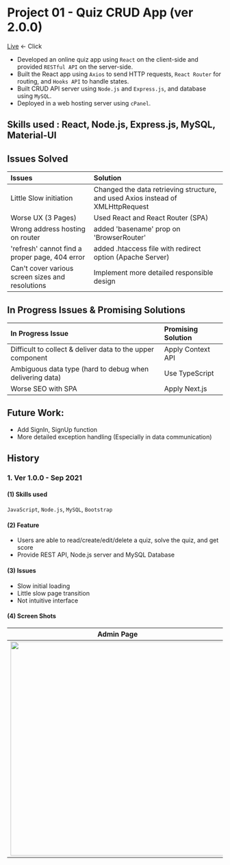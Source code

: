 # Project 01 - Quiz CRUD App (ver 2.0.0)

 [Live](https://lucaswgong.com/portfolio/01/) <- Click

 - Developed an online quiz app using `React` on the client-side and provided `RESTful API` on the server-side.
 - Built the React app using `Axios` to send HTTP requests, `React Router` for routing, and `Hooks API` to handle states.
 - Built CRUD API server using `Node.js` and `Express.js`, and database using `MySQL`.
 - Deployed in a web hosting server using `cPanel`.
 
 
 ## Skills used : React, Node.js, Express.js, MySQL, Material-UI
 
 
 ## Issues Solved
|Issues | Solution|
|:--|:--|
|Little Slow initiation | Changed the data retrieving structure, and used Axios instead of XMLHttpRequest|
|Worse UX (3 Pages) | Used React and React Router (SPA)|
|Wrong address hosting on router | added 'basename' prop on 'BrowserRouter' |
|'refresh' cannot find a proper page, 404 error | added .htaccess file with redirect option (Apache Server) |
|Can't cover various screen sizes and resolutions | Implement more detailed responsible design |
 
 
 ## In Progress Issues & Promising Solutions
|In Progress Issue | Promising Solution |
|:--|:--|
|Difficult to collect & deliver data to the upper component | Apply Context API|
|Ambiguous data type (hard to debug when delivering data) | Use TypeScript|
|Worse SEO with SPA | Apply Next.js|


 ## Future Work: 
 
 - Add SignIn, SignUp function
 - More detailed exception handling (Especially in data communication)


 ## History

### 1. Ver 1.0.0 - Sep 2021
#### (1) Skills used
`JavaScript`, `Node.js`, `MySQL`, `Bootstrap`

#### (2) Feature
 - Users are able to read/create/edit/delete a quiz, solve the quiz, and get score
 - Provide REST API, Node.js server and MySQL Database

#### (3) Issues
 - Slow initial loading
 - Little slow page transition
 - Not intuitive interface

#### (4) Screen Shots
|Admin Page|Student Page|
|:--:|:--:|
| <img src="https://user-images.githubusercontent.com/45385949/134595623-8ae3c289-074b-4f90-83f3-fde225665de7.png" width="500"/> | <img src="https://user-images.githubusercontent.com/45385949/134595640-e2587775-9419-4b90-aab1-8d1dfe2a29f9.png" width="500"/> |

